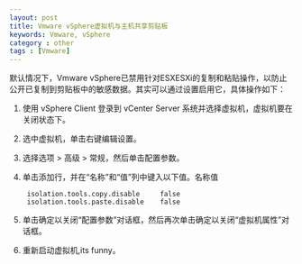 ```yaml
---
layout: post
title: Vmware vSphere虚拟机与主机共享剪贴板  
keywords: Vmware, vSphere
category : other
tags : [Vmware]
---
```


默认情况下，Vmware vSphere已禁用针对ESXESXi的复制和粘贴操作，以防止公开已复制到剪贴板中的敏感数据。其实可以通过设置启用它，具体操作如下：


1. 使用 vSphere Client 登录到 vCenter Server 系统并选择虚拟机，虚拟机要在关闭状态下。

2. 选中虚拟机，单击右键编辑设置。

3. 选择选项 > 高级 > 常规，然后单击配置参数。

4. 单击添加行，并在“名称”和“值”列中键入以下值。名称值

	    isolation.tools.copy.disable     false
	    isolation.tools.paste.disable    false

5. 单击确定以关闭“配置参数”对话框，然后再次单击确定以关闭“虚拟机属性”对话框。

6. 重新启动虚拟机,its funny。
